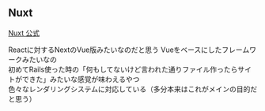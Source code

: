 Nuxt
---

[Nuxt 公式](https://nuxt.com/)

Reactに対するNextのVue版みたいなのだと思う
Vueをベースにしたフレームワークみたいなの  
初めてRails使った時の「何もしてないけど言われた通りファイル作ったらサイトができた」みたいな感覚が味わえるやつ  
色々なレンダリングシステムに対応している（多分本来はこれがメインの目的だと思う）
